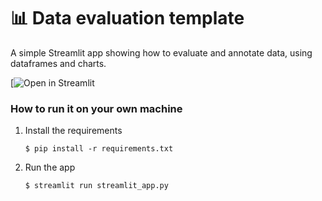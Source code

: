 # 📊 Data evaluation template

A simple Streamlit app showing how to evaluate and annotate data, using dataframes
and charts. 

[![Open in Streamlit](https://chatwithmultiplecsv.streamlit.app/)

### How to run it on your own machine

1. Install the requirements

   ```
   $ pip install -r requirements.txt
   ```

2. Run the app

   ```
   $ streamlit run streamlit_app.py
   ```
